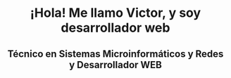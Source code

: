 <h1 align="center">¡Hola! Me llamo Victor, y soy desarrollador web</h1>
<h2 align="center">Técnico en Sistemas Microinformáticos y Redes y Desarrollador WEB</h2>

